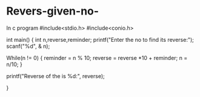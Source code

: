 # Revers-given-no-
In c program
#include<stdio.h>
#include<conio.h>

int main()
{
  int n,reverse,reminder;
  printf("Enter the no to find its reverse:");
  scanf("%d", & n);
  
  While(n != 0)
  {
      reminder = n % 10;
      reverse = reverse *10 + reminder;
      n = n/10;
  }
   
   printf("Reverse of the is %d:", reverse);  
   
 }
